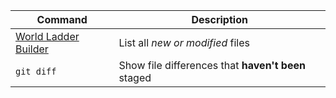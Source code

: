 | Command | Description |
| --- | --- |
| [World Ladder Builder](https://github.com/HelmerAGomez/Word-Ladder-Builder.git) | List all *new or modified* files |
| `git diff` | Show file differences that **haven't been** staged |
